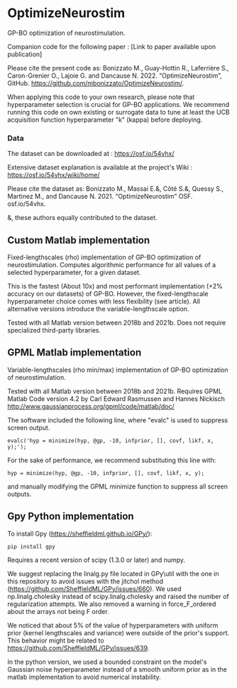 # OptimizeNeurostim

GP-BO optimization of neurostimulation.

Companion code for the following paper : [Link to paper available upon publication]

Please cite the present code as:
Bonizzato M., Guay-Hottin R., Laferrière S., Caron-Grenier O., Lajoie G. and Dancause N. 2022. “OptimizeNeurostim”, GitHub.  https://github.com/mbonizzato/OptimizeNeurostim/.

When applying this code to your own research, please note that hyperparameter selection is crucial for GP-BO applications. 
We recommend running this code on own existing or surrogate data to tune at least the UCB acquisition function hyperparameter "k" (kappa) before deploying.


### Data

The dataset can be downloaded at :  https://osf.io/54vhx/

Extensive dataset explanation is available at the project's Wiki : https://osf.io/54vhx/wiki/home/

Please cite the dataset as:
Bonizzato M., Massai E.&, Côté S.&, Quessy S., Martinez M., and Dancause N. 2021. “OptimizeNeurostim” OSF. osf.io/54vhx.

&, these authors equally contributed to the dataset.



## Custom Matlab implementation

Fixed-lengthscales (rho) implementation of GP-BO optimization of neurostimulation.
Computes algorithmic performance for all values of a selected hyperparameter, for a given dataset.

This is the fastest (About 10x) and most performant implementation (+2% accuracy on our datasets) of GP-BO. 
However, the fixed-lengthscale hyperparameter choice comes with less flexibility (see article).
All alternative versions introduce the variable-lengthscale option.

Tested with all Matlab version between 2018b and 2021b.
Does not require specialized third-party libraries.


## GPML Matlab implementation

Variable-lengthscales (rho min/max) implementation of GP-BO optimization of neurostimulation.

Tested with all Matlab version between 2018b and 2021b.
Requires GPML Matlab Code version 4.2 by Carl Edward Rasmussen and Hannes Nickisch
http://www.gaussianprocess.org/gpml/code/matlab/doc/

The software included the following line, where "evalc" is used to suppress screen output.

    evalc('hyp = minimize(hyp, @gp, -10, infprior, [], covf, likf, x, y);');

For the sake of performance, we recommend substituting this line with:

    hyp = minimize(hyp, @gp, -10, infprior, [], covf, likf, x, y);

and manually modifying the GPML minimize function to suppress all screen outputs.


## Gpy Python implementation


To install Gpy (https://sheffieldml.github.io/GPy/):

    pip install gpy
   
Requires a recent version of scipy (1.3.0 or later) and numpy.


We suggest replacing the linalg.py file located in GPy\util with the one in this repository to avoid issues with the jitchol method (https://github.com/SheffieldML/GPy/issues/660). We used np.linalg.cholesky instead of scipy.linalg.cholesky and raised the number of regularization attempts. We also removed a warning in force_F_ordered about the arrays not being F order.

We noticed that about 5% of the value of hyperparameters with uniform prior (kernel lengthscales and variance) were outside of the prior's support. This behavior might be related to https://github.com/SheffieldML/GPy/issues/639.

In the python version, we used a bounded constraint on the model's Gaussian noise hyperparameter instead of a smooth uniform prior as in the matlab implementation to avoid numerical instability.


